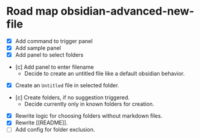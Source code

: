 # Road map obsidian-advanced-new-file

* [x] Add command to trigger panel
* [x] Add sample panel
* [x] Add panel to select folders
* [c] Add panel to enter filename
  - Decide to create an untitled file like a default obsidian behavior.
* [x] Create an `Untitled` file in selected folder.
* [c] Create folders, if no suggestion triggered.
  - Decide currently only in known folders for creation.
* [x] Rewrite logic for choosing folders without markdown files.
* [x] Rewrite [[README]].
* [ ] Add config for folder exclusion.
